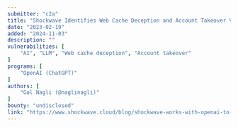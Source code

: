 ```yaml
---
submitter: "c2a"
title: "Shockwave Identifies Web Cache Deception and Account Takeover Vulnerability affecting OpenAI's ChatGPT"
date: "2023-02-19"
added: "2024-11-03"
description: ""
vulnerabilities: [
    "AI", "LLM", "Web cache deception", "Account takeover"
]
programs: [
    "OpenAI (ChatGPT)"
]
authors: [
    "Gal Nagli (@naglinagli)"
]
bounty: "undisclosed"
link: "https://www.shockwave.cloud/blog/shockwave-works-with-openai-to-fix-critical-chatgpt-vulnerability"
---
```




